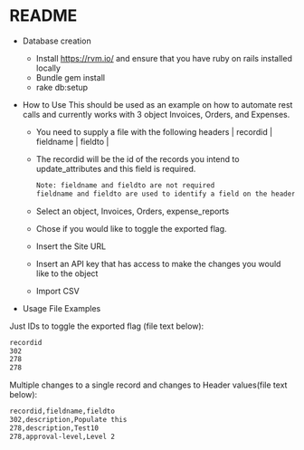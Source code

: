 # README

* Database creation
  - Install https://rvm.io/  and ensure that you have ruby on rails installed locally
  - Bundle gem install
  - rake db:setup

* How to Use
This should be used as an example on how to automate rest calls and currently works with 3 object Invoices, Orders, and Expenses.

  - You need to supply a file with the following headers
 | recordid | fieldname | fieldto |

  - The recordid will be the id of the records you intend to update_attributes and this field is required.
      ```sh
      Note: fieldname and fieldto are not required
      fieldname and fieldto are used to identify a field on the header and change the value
      ```
  - Select an object, Invoices, Orders, expense_reports
  - Chose if you would like to toggle the exported flag.
  - Insert the Site URL
  - Insert an API key that has access to make the changes you would like to the object
  - Import CSV


* Usage File Examples

Just IDs to toggle the exported flag (file text below):

```sh
recordid
302
278
278
```

Multiple changes to a single record and changes to Header values(file text below):
```sh
recordid,fieldname,fieldto
302,description,Populate this
278,description,Test10
278,approval-level,Level 2
```
